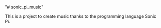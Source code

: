 "# sonic_pi_music" 

This is a project to create music thanks to the programming language Sonic Pi. 

